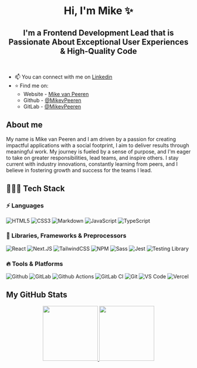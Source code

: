 <h1 align="center">Hi, I'm Mike ✨</h1>

<h2 align="center">I'm a Frontend Development Lead that is Passionate About Exceptional User Experiences & High-Quality Code</h2>

<br />

- 📫 You can connect with me on [Linkedin](https://www.linkedin.com/in/mikevpeeren/)
- ⭐ Find me on:
   - Website - [Mike van Peeren](https://mikevpeeren.nl/)
   - Github - [@MikevPeeren](https://www.github.com/MikevPeeren)
   - GitLab - [@MikevPeeren](https://www.gitlab.com/MikevPeeren)

## About me
 
My name is Mike van Peeren and I am driven by a passion for creating impactful applications with a social footprint, I aim to deliver results through meaningful work. My journey is fueled by a sense of purpose, and I'm eager to take on greater responsibilities, lead teams, and inspire others. I stay current with industry innovations, constantly learning from peers, and I believe in fostering growth and success for the teams I lead.

## 👨🏻‍💻 Tech Stack

### ⚡ Languages

<p>
 <img alt="HTML5" src="https://img.shields.io/badge/HTML5-E34F26?style=for-the-badge&logo=html5&logoColor=white"/>
 <img alt="CSS3" src="https://img.shields.io/badge/CSS3-1572B6?style=for-the-badge&logo=css3&logoColor=white"/>
 <img alt="Markdown" src="https://img.shields.io/badge/markdown-%23000000.svg?style=for-the-badge&logo=markdown&logoColor=white"/>
 <img alt="JavaScript" src="https://img.shields.io/badge/JavaScript-323330?style=for-the-badge&logo=javascript&logoColor=F7DF1E"/>
 <img alt="TypeScript" src="https://img.shields.io/badge/typescript-%23007ACC.svg?style=for-the-badge&logo=typescript&logoColor=white"/>
</p>

### 🚀 Libraries, Frameworks & Preprocessors

<p>
 <img alt="React" src="https://img.shields.io/badge/react-%2320232a.svg?style=for-the-badge&logo=react&logoColor=%2361DAFB"/>
 <img alt="Next.JS" src="https://img.shields.io/badge/Next-black?style=for-the-badge&logo=next.js&logoColor=white"/>
 <img alt="TailwindCSS" src="https://img.shields.io/badge/tailwindcss-%2338B2AC.svg?style=for-the-badge&logo=tailwind-css&logoColor=white"/>
 <img alt="NPM" src="https://img.shields.io/badge/NPM-%23000000.svg?style=for-the-badge&logo=npm&logoColor=white"/>
 <img alt="Sass" src="https://img.shields.io/badge/SASS-hotpink.svg?style=for-the-badge&logo=SASS&logoColor=white"/>
 <img alt="Jest" src="https://img.shields.io/badge/-jest-%23C21325?style=for-the-badge&logo=jest&logoColor=white"/>
 <img alt="Testing Library" src="https://img.shields.io/badge/-TestingLibrary-%23E33332?style=for-the-badge&logo=testing-library&logoColor=white"/>
</p>

### 🔥 Tools & Platforms

<p>
 <img alt="Github" src="https://img.shields.io/badge/github-%23000000.svg?style=for-the-badge&logo=github&logoColor=white"/>
 <img alt="GitLab" src="https://img.shields.io/badge/gitlab-%23181717.svg?style=for-the-badge&logo=gitlab&logoColor=white"/>
 <img alt="Github Actions" src="https://img.shields.io/badge/GitHub_Actions-2088FF?style=for-the-badge&logo=github-actions&logoColor=white" />
 <img alt="GitLab CI" src="https://img.shields.io/badge/GitLabCI-%23181717.svg?style=for-the-badge&logo=gitlab&logoColor=white"/>
 <img alt="Git" src="https://img.shields.io/badge/Git-F05032?style=for-the-badge&logo=git&logoColor=white"/>
 <img alt="VS Code" src="https://img.shields.io/badge/Visual_Studio_Code-0078D4?style=for-the-badge&logo=visual%20studio%20code&logoColor=white"/>
 <img alt="Vercel" src="https://img.shields.io/badge/vercel-%23000000.svg?style=for-the-badge&logo=vercel&logoColor=white"/>
</p>
 
## My GitHub Stats

<p align="center">
<a href="https://github.com/mikevpeeren">
  <img height="150em" src="https://github-readme-stats-eight-theta.vercel.app/api?username=mikevpeeren&count_private=true&show_icons=true&theme=onedark" />
  <img height="150em" src="https://github-readme-stats-eight-theta.vercel.app/api/top-langs/?username=mikevpeeren&theme=onedark&layout=compact&langs_count=10" />
</a>
</p>
